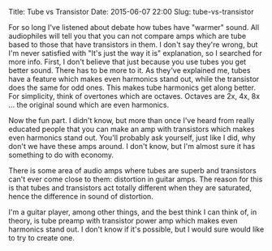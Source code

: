 Title: Tube vs Transistor
Date: 2015-06-07 22:00
Slug: tube-vs-transistor


For so long I've listened about debate how tubes have "warmer" sound. All
audiophiles will tell you that you can not compare amps which are tube based to
those that have transistors in them. I don't say they're wrong, but I'm never
satisfied with "It's just the way it is" explanation, so I searched for more
info. First, I don't believe that just because you use tubes you get better
sound. There has to be more to it. As they've explained me, tubes have a feature
which makes even harmonics stand out, while the transistor does the same for odd
ones. This makes tube harmonics get along better. For simplicity, think of
overtones which are octaves. Octaves are 2x, 4x, 8x ... the original sound which
are even harmonics.

Now the fun part. I didn't know, but more than once I've heard from really
educated people that you can make an amp with transistors which makes even
harmonics stand out. You'll probably ask yourself, just like I did, why don't
we have these amps around. I don't know, but I'm almost sure it has something
to do with economy.

There is some area of audio amps where tubes are superb and transistors can't
ever come close to them: distortion in guitar amps. The reason for this is that
tubes and transistors act totally different when they are saturated, hence the
difference in sound of distortion.

I'm a guitar player, among other things, and the best think I can think of, in
theory, is tube preamp with transistor power amp which makes even harmonics
stand out. I don't know if it's possible, but I would sure would like to try to
create one.
